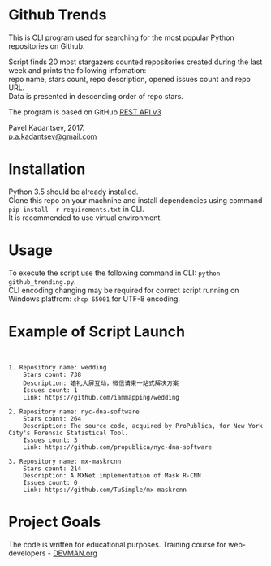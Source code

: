 # Github Trends

This is CLI program used for searching for the most popular Python repositories on Github. <br/>

Script finds 20 most stargazers counted repositories created during the last week and prints the following infomation: <br/>
repo name, stars count, repo description, opened issues count and repo URL. <br/>
Data is presented in descending order of repo stars.

The program is based on GitHub [REST API v3](https://developer.github.com/v3/)

Pavel Kadantsev, 2017. <br/>
p.a.kadantsev@gmail.com

# Installation

Python 3.5 should be already installed. <br />
Clone this repo on your machnine and install dependencies using command ```pip install -r requirements.txt``` in CLI. <br />
It is recommended to use virtual environment.

# Usage

To execute the script use the following command in CLI: ```python github_trending.py```. <br />
CLI encoding changing may be required for correct script running on Windows platfrom: ```chcp 65001``` for UTF-8 encoding.

# Example of Script Launch

```Hey! Here are the most popular Python projects for the last week on GitHub.


1. Repository name: wedding
    Stars count: 738
    Description: 婚礼大屏互动，微信请柬一站式解决方案
    Issues count: 1
    Link: https://github.com/iammapping/wedding

2. Repository name: nyc-dna-software
    Stars count: 264
    Description: The source code, acquired by ProPublica, for New York City's Forensic Statistical Tool.
    Issues count: 3
    Link: https://github.com/propublica/nyc-dna-software

3. Repository name: mx-maskrcnn
    Stars count: 214
    Description: A MXNet implementation of Mask R-CNN
    Issues count: 0
    Link: https://github.com/TuSimple/mx-maskrcnn
```


# Project Goals

The code is written for educational purposes. Training course for web-developers - [DEVMAN.org](https://devman.org)
